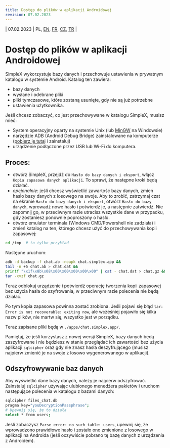 ```yaml
---
title: Dostęp do plików w aplikacji Androidowej
revision: 07.02.2023
---
```


| 07.02.2023 | PL, [EN](/docs/ANDROID.md), [FR](/docs/lang/fr/ANDROID.md), [CZ](/docs/lang/cs/ANDROID.md), [TR](/docs/lang/tr/ANDROID.md) |

# Dostęp do plików w aplikacji Androidowej

SimpleX wykorzystuje bazy danych i przechowuje ustawienia w prywatnym katalogu w systemie Android. Katalog ten zawiera:

- bazy danych
- wysłane i odebrane pliki
- pliki tymczasowe, które zostaną usunięte, gdy nie są już potrzebne
- ustawienia użytkownika.

Jeśli chcesz zobaczyć, co jest przechowywane w katalogu SimpleX, musisz mieć:

- System operacyjny oparty na systemie Unix (lub [MinGW](https://www.mingw-w64.org/downloads/) na Windowsie)
- narzędzie ADB (Android Debug Bridge) zainstalowane na komputerze ([pobierz je tutaj](https://developer.android.com/studio/releases/platform-tools) i zainstaluj)
- urządzenie podłączone przez USB lub Wi-Fi do komputera.

## Proces:

- otwórz SimpleX, przejdź do `Hasło do bazy danych i eksport`, włącz `Kopia zapasowa danych aplikacji`. To sprawi, że następne kroki będą działać.
- _opcjonalnie_: jeśli chcesz wyświetlić zawartość bazy danych, zmień hasło bazy danych z losowego na swoje. Aby to zrobić, zatrzymaj czat na ekranie `Hasło do bazy danych i eksport`, otwórz `Hasło do bazy danych`, wprowadź nowe hasło i potwierdź je, a następnie zatwierdź. Nie zapomnij go, w przeciwnym razie utracisz wszystkie dane w przypadku, gdy zostaniesz ponownie poproszony o hasło.
- otwórz emulator terminala (Windows CMD/Powershell nie zadziała) i zmień katalog na ten, którego chcesz użyć do przechowywania kopii zapasowej:

```bash
cd /tmp  # to tylko przykład
```
Następne uruchom:
```bash
adb -d backup -f chat.ab -noapk chat.simplex.app && 
tail -n +5 chat.ab > chat.dat && 
printf "\x1f\x8b\x08\x00\x00\x00\x00\x00" | cat - chat.dat > chat.gz && 
tar -xvzf chat.gz
```

Teraz odblokuj urządzenie i potwierdź operację tworzenia kopii zapasowej bez użycia hasła do szyfrowania, w przeciwnym razie polecenia nie będą działać.

Po tym kopia zapasowa powinna zostać zrobiona. Jeśli pojawi się błąd `tar: Error is not recoverable: exiting now`, ale wcześniej pojawiło się kilka nazw plików, nie martw się, wszystko jest w porządku.

Teraz zapisane pliki będą w `./apps/chat.simplex.app/`.

Pamiętaj, że jeśli korzystasz z nowej wersji SimpleX, bazy danych będą zaszyfrowane i nie będziesz w stanie przeglądać ich zawartości bez użycia aplikacji `sqlcipher` oraz gdy nie znasz hasła deszyfrującego (musisz najpierw zmienić je na swoje z losowo wygenerowanego w aplikacji).

## Odszyfrowywanie baz danych

Aby wyświetlić dane bazy danych, należy je najpierw odszyfrować. Zainstaluj `sqlcipher` używając ulubionego menedżera pakietów i uruchom następujące polecenia w katalogu z bazami danych:
```bash
sqlcipher files_chat.db
pragma key="youDecryptionPassphrase";
# Upewnij się, że to działa
select * from users;
```

Jeśli zobaczysz `Parse error: no such table: users`, upewnij się, że wprowadzono prawidłowe hasło i zostało ono zmienione z losowego w aplikacji na Androida (jeśli oczywiście pobrano tę bazę danych z urządzenia z Androidem).
